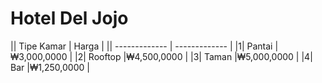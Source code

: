 # Hotel Del Jojo
|| Tipe Kamar  | Harga |
|| ------------- | ------------- |
|1| Pantai  |₩3,000,0000 |
|2| Rooftop  |₩4,500,0000  |
|3| Taman |₩5,000,0000 |
|4| Bar |₩1,250,0000 |
